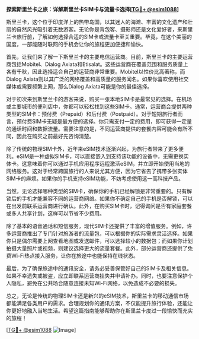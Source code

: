 **探索斯里兰卡之旅：详解斯里兰卡SIM卡与流量卡选择[[TG💪+ @esim1088](https://t.me/s/esim1088)]**

斯里兰卡，这个位于印度洋上的热带岛国，以其迷人的海滩、丰富的文化遗产和壮丽的自然风光吸引着无数游客。无论你是背包客、摄影师还是文化爱好者，来斯里兰卡旅行前，了解如何选择合适的SIM卡或流量卡至关重要。毕竟，在这个美丽的国度，一部能随时联网的手机会让你的旅程更加便捷和愉快。

首先，让我们来了解一下斯里兰卡的主要电信运营商。目前，斯里兰卡的主要运营商包括Mobitel、Dialog Axiata和Etisalat。这些运营商在覆盖范围和服务质量上各有千秋，因此选择适合自己的运营商非常重要。Mobitel以性价比高著称，而Dialog Axiata则以其广泛的网络覆盖和高质量的服务闻名。如果你喜欢使用社交媒体或需要频繁上网，那么Dialog Axiata可能是你的最佳选择。

对于初次来到斯里兰卡的游客来说，购买一张本地SIM卡是最常见的选择。在机场或主要城市的便利店中，你都可以轻松找到这些SIM卡。通常，运营商会提供两种类型的SIM卡：预付费（Prepaid）和后付费（Postpaid）。对于短期旅行者而言，预付费SIM卡无疑是最方便的选择。你只需支付一定的费用，即可获得一定量的通话时间和数据流量。需要注意的是，不同运营商提供的套餐内容可能会有所不同，因此在购买之前最好先咨询清楚。

除了传统的物理SIM卡外，近年来eSIM技术逐渐兴起，为旅行者带来了更多便利。eSIM是一种虚拟SIM卡，可以直接嵌入到支持该功能的设备中，无需更换实体卡。这意味着你可以通过手机应用程序远程激活eSIM，并立即开始使用当地的网络服务。这对于经常跨国旅行的人来说尤其方便，因为它省去了携带多张实体SIM卡的麻烦。如果你的手机支持eSIM功能，不妨考虑使用这一高科技产品。

当然，无论选择哪种类型的SIM卡，确保你的手机已经解锁是非常重要的。只有解锁后的手机才能兼容不同的运营商网络。如果你不确定自己的手机是否解锁，可以在出发前联系运营商进行确认。此外，在购买SIM卡时，记得询问是否有家庭套餐或多人共享计划，这样可以节省不少费用。

除了基本的语音通话和短信服务，现代SIM卡还提供了丰富的增值服务。例如，许多运营商推出了专门针对旅游者的流量包，可以根据你的实际需求灵活选择。如果你只是偶尔需要上网查看地图或发送邮件，可以选择较小的数据包；而如果你计划拍摄大量照片或视频，则建议选择更大的流量套餐。此外，部分运营商还提供了免费Wi-Fi热点接入服务，让你在旅途中也能保持在线状态。

最后，为了确保旅途中的通讯安全，请务必妥善保管好自己的SIM卡及相关信息。如果不幸遗失或被盗，应立即联系运营商挂失并申请补办。同时，也要注意保护个人隐私，避免在公共场合随意连接未知Wi-Fi网络，以免造成不必要的损失。

总之，无论是传统的物理SIM卡还是新兴的eSIM技术，斯里兰卡的移动通信市场都能满足各类用户的需求。合理规划你的通讯方案，不仅能提升旅行体验，还能让你更好地融入当地生活。希望这篇指南能够帮助你在斯里兰卡度过一段愉快而充实的旅程！ 

[[TG💪+ @esim1088](https://t.me/s/esim1088) ![Image](https://i.postimg.cc/4NQfJmqS/Snipaste-2025-05-13-00-14-12.png)]